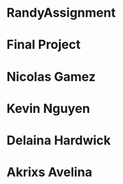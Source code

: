 # RandyAssignment
# Final Project
# Nicolas Gamez
# Kevin Nguyen
# Delaina Hardwick
# Akrixs Avelina

